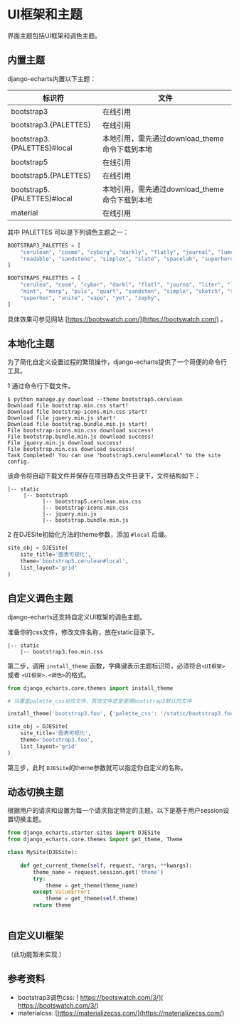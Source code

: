 # UI框架和主题

界面主题包括UI框架和调色主题。

## 内置主题

django-echarts内置以下主题：

| 标识符                      | 文件                                           |
| --------------------------- | ---------------------------------------------- |
| bootstrap3                  | 在线引用                                       |
| bootstrap3.{PALETTES}       | 在线引用                                       |
| bootstrap3.{PALETTES}#local | 本地引用，需先通过download_theme命令下载到本地 |
| bootstrap5                  | 在线引用                                       |
| bootstrap5.{PALETTES}       | 在线引用                                       |
| bootstrap5.{PALETTES}#local | 本地引用，需先通过download_theme命令下载到本地 |
| material                    | 在线引用                                       |

其中  PALETTES 可以是下列调色主题之一：

```python
BOOTSTRAP3_PALETTES = [
    "cerulean", "cosmo", "cyborg", "darkly", "flatly", "journal", "lumen", "paper",
    "readable", "sandstone", "simplex", "slate", "spacelab", "superhero", "united", "yeti",
]

BOOTSTRAP5_PALETTES = [
    "cerulea", "cosm", "cybor", "darkl", "flatl", "journa", "liter", "lume", "lu", "materi",
    "mint", "morp", "puls", "quart", "sandston", "simple", "sketch", "slat", "sola", "spacela",
    "superher", "unite", "vapo", "yet", "zephy",
]
```

具体效果可参见网站  [https://bootswatch.com/](https://bootswatch.com/) 。

## 本地化主题

为了简化自定义设置过程的繁琐操作，django-echarts提供了一个简便的命令行工具。

1 通过命令行下载文件。

```shell
$ python manage.py download --theme bootstrap5.cerulean
Download file bootstrap.min.css start!
Download file bootstrap-icons.min.css start!
Download file jquery.min.js start!
Download file bootstrap.bundle.min.js start!
File bootstrap-icons.min.css download success!
File bootstrap.bundle.min.js download success!
File jquery.min.js download success!
File bootstrap.min.css download success!
Task Completed! You can use "bootstrap5.cerulean#local" to the site config.
```

该命令将自动下载文件并保存在项目静态文件目录下，文件结构如下：

```
|-- static
     |-- bootstrap5
           |-- bootstrap5.cerulean.min.css
           |-- bootstrap-icons.min.css
           |-- jquery.min.js
           |-- bootstrap.bundle.min.js
```

2 在DJESite初始化方法的theme参数，添加 `#local` 后缀。

```python
site_obj = DJESite(
    site_title='图表可视化',
    theme='bootstrap5.cerulean#local',
    list_layout='grid'
)
```

## 自定义调色主题

django-echarts还支持自定义UI框架的调色主题。

准备你的css文件，修改文件名称，放在static目录下。

```text
|-- static
    |-- bootstrap3.foo.min.css
```



第二步，调用 `install_theme` 函数，字典键表示主题标识符，必须符合`<UI框架>` 或者 `<UI框架>.<调色>`的格式。

```python
from django_echarts.core.themes import install_theme

# 只覆盖palette_css对应文件，其他文件还是使用bootstrap3默认的文件

install_theme('bootstrap3.foo', {'palette_css': '/static/bootstrap3.foo.min.css'})

site_obj = DJESite(
    site_title='图表可视化',
    theme='bootstrap3.foo',
    list_layout='grid'
)
```

第三步，此时 `DJESite`的theme参数就可以指定你自定义的名称。


## 动态切换主题

根据用户的请求和设置为每一个请求指定特定的主题。以下是基于用户session设置切换主题。

```python
from django_echarts.starter.sites import DJESite
from django_echarts.core.themes import get_theme, Theme

class MySite(DJESite):
    
    def get_current_theme(self, request, *args, **kwargs):
        theme_name = request.session.get('theme')
        try:
            theme = get_theme(theme_name)
        except ValueError:
            theme = get_theme(self.theme)
        return theme
        
```



## 自定义UI框架

（此功能暂未实现.）

## 参考资料

- bootstrap3调色css: [ https://bootswatch.com/3/]( https://bootswatch.com/3/)
- materialcss: [https://materializecss.com/](https://materializecss.com/)